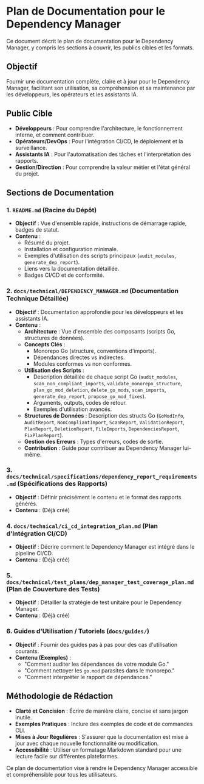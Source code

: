 # Plan de Documentation pour le Dependency Manager

Ce document décrit le plan de documentation pour le Dependency Manager, y compris les sections à couvrir, les publics cibles et les formats.

## Objectif

Fournir une documentation complète, claire et à jour pour le Dependency Manager, facilitant son utilisation, sa compréhension et sa maintenance par les développeurs, les opérateurs et les assistants IA.

## Public Cible

- **Développeurs** : Pour comprendre l'architecture, le fonctionnement interne, et comment contribuer.
- **Opérateurs/DevOps** : Pour l'intégration CI/CD, le déploiement et la surveillance.
- **Assistants IA** : Pour l'automatisation des tâches et l'interprétation des rapports.
- **Gestion/Direction** : Pour comprendre la valeur métier et l'état général du projet.

## Sections de Documentation

### 1. `README.md` (Racine du Dépôt)

- **Objectif** : Vue d'ensemble rapide, instructions de démarrage rapide, badges de statut.
- **Contenu** :
    - Résumé du projet.
    - Installation et configuration minimale.
    - Exemples d'utilisation des scripts principaux (`audit_modules`, `generate_dep_report`).
    - Liens vers la documentation détaillée.
    - Badges CI/CD et de conformité.

### 2. `docs/technical/DEPENDENCY_MANAGER.md` (Documentation Technique Détaillée)

- **Objectif** : Documentation approfondie pour les développeurs et les assistants IA.
- **Contenu** :
    - **Architecture** : Vue d'ensemble des composants (scripts Go, structures de données).
    - **Concepts Clés** :
        - Monorepo Go (structure, conventions d'imports).
        - Dépendances directes vs indirectes.
        - Modules conformes vs non conformes.
    - **Utilisation des Scripts** :
        - Description détaillée de chaque script Go (`audit_modules`, `scan_non_compliant_imports`, `validate_monorepo_structure`, `plan_go_mod_deletion`, `delete_go_mods`, `scan_imports`, `generate_dep_report`, `propose_go_mod_fixes`).
        - Arguments, outputs, codes de retour.
        - Exemples d'utilisation avancés.
    - **Structures de Données** : Description des structs Go (`GoModInfo`, `AuditReport`, `NonCompliantImport`, `ScanReport`, `ValidationReport`, `PlanReport`, `DeletionReport`, `FileImports`, `DependenciesReport`, `FixPlanReport`).
    - **Gestion des Erreurs** : Types d'erreurs, codes de sortie.
    - **Contribution** : Guide pour contribuer au Dependency Manager lui-même.

### 3. `docs/technical/specifications/dependency_report_requirements.md` (Spécifications des Rapports)

- **Objectif** : Définir précisément le contenu et le format des rapports générés.
- **Contenu** : (Déjà créé)

### 4. `docs/technical/ci_cd_integration_plan.md` (Plan d'Intégration CI/CD)

- **Objectif** : Décrire comment le Dependency Manager est intégré dans le pipeline CI/CD.
- **Contenu** : (Déjà créé)

### 5. `docs/technical/test_plans/dep_manager_test_coverage_plan.md` (Plan de Couverture des Tests)

- **Objectif** : Détailler la stratégie de test unitaire pour le Dependency Manager.
- **Contenu** : (Déjà créé)

### 6. Guides d'Utilisation / Tutoriels (`docs/guides/`)

- **Objectif** : Fournir des guides pas à pas pour des cas d'utilisation courants.
- **Contenu (Exemples)** :
    - "Comment auditer les dépendances de votre module Go."
    - "Comment nettoyer les `go.mod` parasites dans le monorepo."
    - "Comment interpréter le rapport de dépendances."

## Méthodologie de Rédaction

- **Clarté et Concision** : Écrire de manière claire, concise et sans jargon inutile.
- **Exemples Pratiques** : Inclure des exemples de code et de commandes CLI.
- **Mises à Jour Régulières** : S'assurer que la documentation est mise à jour avec chaque nouvelle fonctionnalité ou modification.
- **Accessibilité** : Utiliser un formatage Markdown standard pour une lecture facile sur différentes plateformes.

Ce plan de documentation vise à rendre le Dependency Manager accessible et compréhensible pour tous les utilisateurs.
